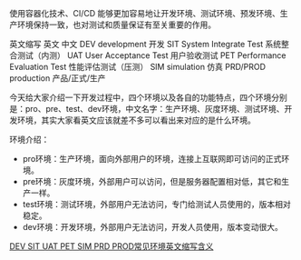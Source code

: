 使用容器化技术、CI/CD 能够更加容易地让开发环境、测试环境、预发环境、生产环境保持一致，也对测试和质量保证有至关重要的作用。

英文缩写 英文 中文
DEV development 开发
SIT System Integrate Test 系统整合测试（内测）
UAT User Acceptance Test 用户验收测试
PET Performance Evaluation Test 性能评估测试（压测）
SIM simulation 仿真
PRD/PROD production 产品/正式/生产

今天给大家介绍一下开发过程中，四个环境以及各自的功能特点，四个环境分别是：pro、pre、test、dev环境，中文名字：生产环境、灰度环境、测试环境、开发环境，其实大家看英文应该就差不多可以看出来对应的是什么环境。

环境介绍：
- pro环境：生产环境，面向外部用户的环境，连接上互联网即可访问的正式环境。
- pre环境：灰度环境，外部用户可以访问，但是服务器配置相对低，其它和生产一样。
- test环境：测试环境，外部用户无法访问，专门给测试人员使用的，版本相对稳定。
- dev环境：开发环境，外部用户无法访问，开发人员使用，版本变动很大。

[DEV SIT UAT PET SIM PRD PROD常见环境英文缩写含义](https://www.cnblogs.com/chengkanghua/p/10607239.html)

